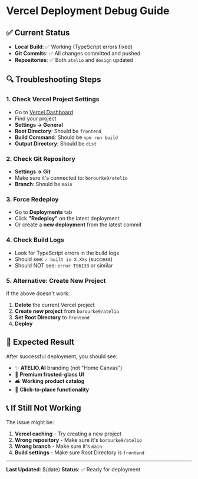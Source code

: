 # Vercel Deployment Debug Guide

## ✅ Current Status
- **Local Build**: ✅ Working (TypeScript errors fixed)
- **Git Commits**: ✅ All changes committed and pushed
- **Repositories**: ✅ Both `atelio` and `design` updated

## 🔍 Troubleshooting Steps

### 1. Check Vercel Project Settings
- Go to [Vercel Dashboard](https://vercel.com/dashboard)
- Find your project
- **Settings → General**
- **Root Directory**: Should be `frontend`
- **Build Command**: Should be `npm run build`
- **Output Directory**: Should be `dist`

### 2. Check Git Repository
- **Settings → Git**
- Make sure it's connected to: `borourke9/atelio`
- **Branch**: Should be `main`

### 3. Force Redeploy
- Go to **Deployments** tab
- Click **"Redeploy"** on the latest deployment
- Or create a **new deployment** from the latest commit

### 4. Check Build Logs
- Look for TypeScript errors in the build logs
- Should see: `✓ built in X.XXs` (success)
- Should NOT see: `error TS6133` or similar

### 5. Alternative: Create New Project
If the above doesn't work:
1. **Delete** the current Vercel project
2. **Create new project** from `borourke9/atelio`
3. **Set Root Directory** to `frontend`
4. **Deploy**

## 🎯 Expected Result
After successful deployment, you should see:
- ✨ **ATELIO.AI** branding (not "Home Canvas")
- 🎨 **Premium frosted-glass UI**
- 🛋️ **Working product catalog**
- 🎯 **Click-to-place functionality**

## 📞 If Still Not Working
The issue might be:
1. **Vercel caching** - Try creating a new project
2. **Wrong repository** - Make sure it's `borourke9/atelio`
3. **Wrong branch** - Make sure it's `main`
4. **Build settings** - Make sure Root Directory is `frontend`

---
**Last Updated**: $(date)
**Status**: ✅ Ready for deployment


